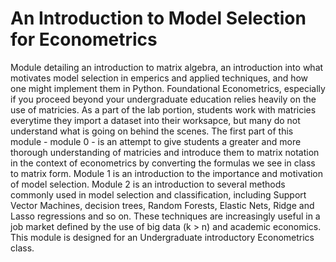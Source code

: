 # An Introduction to Model Selection for Econometrics
Module detailing an introduction to matrix algebra, an introduction into what motivates model selection in emperics and applied techniques, and how one might implement them in Python. Foundational Econometrics, especially if you proceed beyond your undergraduate education relies heavily on the use of matricies. As a part of the lab portion, students work with matricies everytime they import a dataset into their worksapce, but many do not understand what is going on behind the scenes. The first part of this module - module 0 - is an attempt to give students a greater and more thorough understanding of matricies and introduce them to matrix notation in the context of econometrics by converting the formulas we see in class to matrix form. 
Module 1 is an introduction to the importance and motivation of model selection. Module 2 is an introduction to several methods commonly used in model selection and classification, including Support Vector Machines, decision trees, Random Forests, Elastic Nets, Ridge and Lasso regressions and so on. These techniques are increasingly useful in a job market defined by the use of big data (k > n) and academic economics.
This module is designed for an Undergraduate introductory Econometrics class. 

